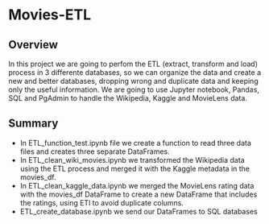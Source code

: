 # Movies-ETL

## Overview
In this project we are going to perfom the ETL (extract, transform and load) process in 3 differente databases, so we can organize the data and create a new and better databases, dropping wrong and duplicate data and keeping only the useful information. We are going to use Jupyter notebook, Pandas, SQL and PgAdmin to handle the Wikipedia, Kaggle and MovieLens data.

## Summary
* In ETL_function_test.ipynb file we create a function to read three data files and creates three separate DataFrames.
* In ETL_clean_wiki_movies.ipynb we transformed the Wikipedia data using the ETL process and merged it with the Kaggle metadata in the movies_df.
* In ETL_clean_kaggle_data.ipynb we merged the MovieLens rating data with the movies_df DataFrame to create a new DataFrame that includes the ratings, using ETl to avoid duplicate columns.
* ETL_create_database.ipynb we send our DataFrames to SQL databases

